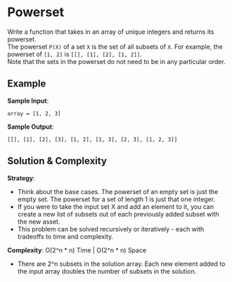 # Powerset  
Write a function that takes in an array of unique integers and returns its powerset.  
The powerset `P(X)` of a set `X` is the set of all subsets of `X`. For example, the powerset of `[1, 2]` is `[[], [1], [2], [1, 2]]`.  
Note that the sets in the powerset do not need to be in any particular order.  

## Example  
__Sample Input__:  
```
array = [1, 2, 3]
```

__Sample Output__:  
```
[[], [1], [2], [3], [1, 2], [1, 3], [2, 3], [1, 2, 3]]
```

## Solution & Complexity  
__Strategy__:  
* Think about the base cases. The powerset of an empty set is just the empty set. The powerset for a set of length 1 is just that one integer.  
* If you were to take the input set X and add an element to it, you can create a new list of subsets out of each previously added subset with the new asset.   
* This problem can be solved recursively or iteratively - each with tradeoffs to time and complexity.  

__Complexity__: O(2^n * n) Time | O(2^n * n) Space  
* There are 2^n subsets in the solution array. Each new element added to the input array doubles the number of subsets in the solution.